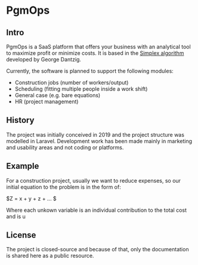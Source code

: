 # PgmOps

## Intro

PgmOps is a SaaS platform that offers your business with an analytical tool to maximize profit or minimize costs. It is based in the [Simplex algorithm](https://en.wikipedia.org/wiki/Simplex_algorithm) developed by George Dantzig.  

Currently, the software is planned to support the following modules:  

- Construction jobs (number of workers/output)
- Scheduling (fitting multiple people inside a work shift)
- General case (e.g. bare equations)
- HR (project management)

## History

The project was initially conceived in 2019 and the project structure was modelled in Laravel. Development work has been made mainly in marketing and usability areas and not coding or platforms.  

## Example

For a construction project, usually we want to reduce expenses, so our initial equation to the problem is in the form of:  

$Z = x + y + z + ... $

Where each unkown variable is an individual contribution to the total cost and is u

## License

The project is closed-source and because of that, only the documentation is shared here as a public resource.  


